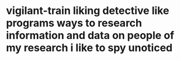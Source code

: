 # vigilant-train liking detective like programs ways to research information and data on people of my research i like to spy unoticed 
